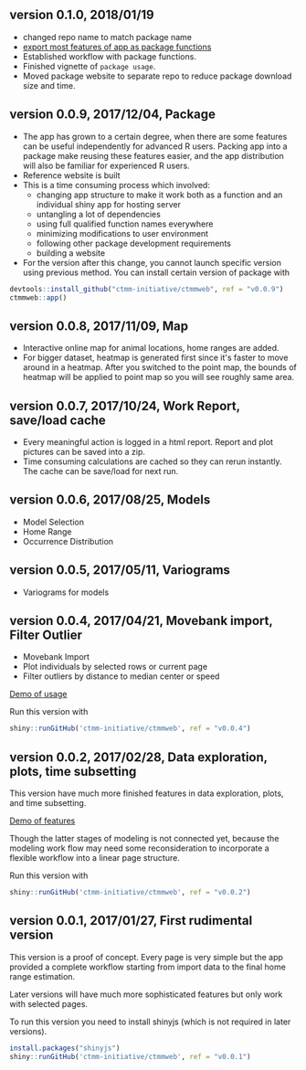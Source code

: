 
## version 0.1.0, 2018/01/19
- changed repo name to match package name
- [export most features of app as package functions](https://github.com/ctmm-initiative/ctmmweb/issues/41) 
- Established workflow with package functions.
- Finished vignette of `package usage`. 
- Moved package website to separate repo to reduce package download size and time.

## version 0.0.9, 2017/12/04, Package
- The app has grown to a certain degree, when there are some features can be useful independently for advanced R users. Packing app into a package make reusing these features easier, and the app distribution will also be familiar for experienced R users.
- Reference website is built
- This is a time consuming process which involved:
    + changing app structure to make it work both as a function and an individual shiny app for hosting server
    + untangling a lot of dependencies
    + using full qualified function names everywhere
    + minimizing modifications to user environment
    + following other package development requirements
    + building a website
- For the version after this change, you cannot launch specific version using previous method. You can install certain version of package with

```r
devtools::install_github("ctmm-initiative/ctmmweb", ref = "v0.0.9")
ctmmweb::app()
```

## version 0.0.8, 2017/11/09, Map
- Interactive online map for animal locations, home ranges are added.
- For bigger dataset, heatmap is generated first since it's faster to move around in a heatmap. After you switched to the point map, the bounds of heatmap will be applied to point map so you will see roughly same area.

## version 0.0.7, 2017/10/24, Work Report, save/load cache 
- Every meaningful action is logged in a html report. Report and plot pictures can be saved into a zip.
- Time consuming calculations are cached so they can rerun instantly. The cache can be save/load for next run.

## version 0.0.6, 2017/08/25, Models
- Model Selection
- Home Range
- Occurrence Distribution

## version 0.0.5, 2017/05/11, Variograms
- Variograms for models

## version 0.0.4, 2017/04/21, Movebank import, Filter Outlier 
- Movebank Import
- Plot individuals by selected rows or current page
- Filter outliers by distance to median center or speed

[Demo of usage](http://www.youtube.com/watch?v=nyUe6PIVfyU)

Run this version with

```r
shiny::runGitHub('ctmm-initiative/ctmmweb', ref = "v0.0.4")
```

## version 0.0.2, 2017/02/28, Data exploration, plots, time subsetting

This version have much more finished features in data exploration, plots, and time subsetting.

[Demo of features](http://www.youtube.com/watch?v=7vRktLa76Ho)

Though the latter stages of modeling is not connected yet, because the modeling work flow may need some reconsideration to incorporate a flexible workflow into a linear page structure.

Run this version with

```r
shiny::runGitHub('ctmm-initiative/ctmmweb', ref = "v0.0.2")
```

## version 0.0.1, 2017/01/27, First rudimental version 

This version is a proof of concept. Every page is very simple but the app provided a complete workflow starting from import data to the final home range estimation.

Later versions will have much more sophisticated features but only work with selected pages.

To run this version you need to install shinyjs (which is not required in later versions).

```r
install.packages("shinyjs")
shiny::runGitHub('ctmm-initiative/ctmmweb', ref = "v0.0.1")
```
